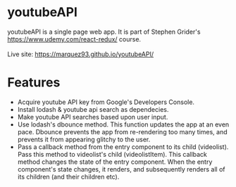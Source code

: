 # youtubeAPI

youtubeAPI is a single page web app. It is part of Stephen Grider's https://www.udemy.com/react-redux/ course. <br/> <br/>
Live site: https://marquez93.github.io/youtubeAPI/

# Features

* Acquire youtube API key from Google's Developers Console.
* Install lodash & youtube api search as dependecies.
* Make youtube API searches based upon user input. 
* Use lodash's dbounce method. This function updates the app at an even pace. Dbounce prevents the app from re-rendering too many times, and prevents it from appearing glitchy to the user. 
* Pass a callback method from the entry component to its child (videolist). Pass this method to videolist's child (videolistItem). This callback method changes the state of the entry component. When the entry component's state changes, it renders, and subsequently renders all of its children (and their children etc). 
